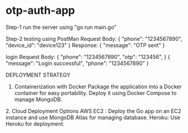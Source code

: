 # otp-auth-app
Step-1
run the server using "go run main.go"

Step-2
testing using PostMan
Request Body:
{
  "phone": "1234567890",
  "device_id": "device123"
}
 Response:
{
  "message": "OTP sent"
}

login
Request Body:
{
  "phone": "1234567890",
  "otp": "123456",
}
{
  "message": "Login successful",
  "phone": "1234567890"
}

DEPLOYMENT STRATEGY

1. Containerization with Docker
Package the application into a Docker container for easy portability.
Deploy it using Docker Compose to manage MongoDB.


2️. Cloud Deployment Options
AWS EC2 : Deploy the Go app on an EC2 instance and use MongoDB Atlas for managing database.
Heroku: Use Heroku for deployment.

